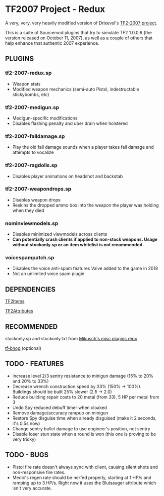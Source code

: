 # TF2007 Project - Redux

A very, very, very heavily modified version of Drixevel's [TF2-2007 project](https://github.com/Drixevel-Archive/TF2-2007).

This is a suite of Sourcemod plugins that try to simulate TF2 1.0.0.9 (the version released on October 11, 2007), as well as a couple of others that help enhance that authentic 2007 experience. 

## PLUGINS

### tf2-2007-redux.sp

- Weapon stats
- Modified weapon mechanics (semi-auto Pistol, indestructable stickybombs, etc)

### tf2-2007-medigun.sp

- Medigun-specific modifications
- Disables flashing penalty and uber drain when holstered

### tf2-2007-falldamage.sp

- Play the old fall damage sounds when a player takes fall damage and attempts to vocalize

### tf2-2007-ragdolls.sp

- Disables player animations on headshot and backstab

### tf2-2007-weapondrops.sp

- Disables weapon drops
- Reskins the dropped ammo box into the weapon the player was holding when they died

### nominviewmodels.sp

- Disables minimized viewmodels across clients
- **Can potentially crash clients if applied to non-stock weapons. Usage without stockonly.sp or an item whitelist is not recommended.**

### voicespampatch.sp

- Disables the voice anti-spam features Valve added to the game in 2018
- Not an unlimited voice spam plugin

## DEPENDENCIES

[TF2Items](https://forums.alliedmods.net/showthread.php?t=115100)

[TF2Attributes](https://github.com/FlaminSarge/tf2attributes)

## RECOMMENDED

stockonly.sp and stockonly.txt from [Mikusch's misc plugins repo](https://github.com/Mikusch/tf2-misc/tree/master)

[tf-bhop](https://github.com/Mikusch/tf-bhop) (optional)

## TODO - FEATURES

- Increase level 2/3 sentry resistance to minigun damage (15% to 20% and 20% to 33%)
- Decrease wrench construction speed by 33% (150% -> 100%). Buildings should be built 25% slower (2.5 -> 2.0)
- Reduce building repair costs to 20 metal (from 33), 5 HP per metal from 3
- Undo Spy reduced debuff timer when cloaked
- Remove damage/accuracy rampup on minigun
- Restore Spy disguise time when already disguised (make it 2 seconds, it's 0.5s now)
- Change sentry bullet damage to use engineer's position, not sentry
- Disable loser stun state when a round is won (this one is proving to be very tricky)

## TODO - BUGS

- Pistol fire rate doesn't always sync with client, causing silent shots and non-responsive fire rates.
- Medic's regen rate should be nerfed properly, starting at 1 HP/s and ramping up to 3 HP/s. Right now it uses the Blutsauger attribute which isn't very accurate.
